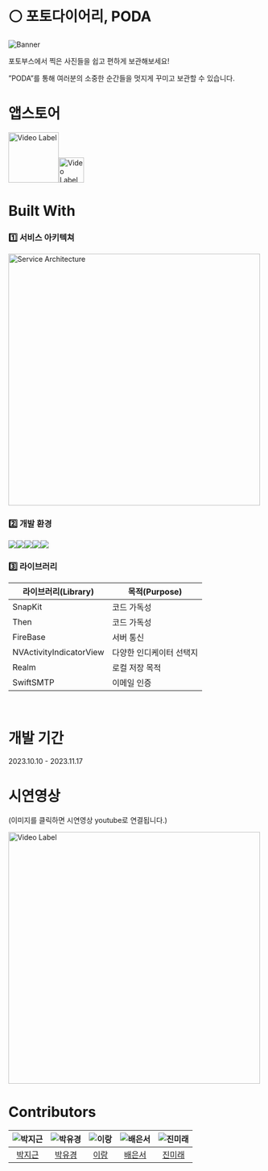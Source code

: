 # ⚪️ 포토다이어리, PODA
![Banner](https://github.com/project-PODA/PODA/assets/85066307/2b9c122c-ef70-4772-b7e2-9ec48b54bf1f)

포토부스에서 찍은 사진들을 쉽고 편하게 보관해보세요!

”PODA”를 통해 여러분의 소중한 순간들을 멋지게 꾸미고 보관할 수 있습니다.

# 앱스토어

<div style="display: flex; align-items: flex-end;">
     <a href="https://apps.apple.com/kr/app/%ED%8F%AC%EB%8B%A4-poda/id6471074179">
        <img src="https://github.com/project-PODA/PODA/assets/85066307/5ef926e1-a4fb-420d-9e80-7e7305db462f.png" alt="Video Label" height="100" />
    </a>
    <a href="https://apps.apple.com/kr/app/%ED%8F%AC%EB%8B%A4-poda/id6471074179">
        <img src="https://github.com/project-PODA/PODA/assets/85066307/7698d076-b808-4553-a9bf-c88b2425bc7e.png" alt="Video Label" height="50" />
    </a>
</div>





# Built With

### 1️⃣ 서비스 아키텍쳐
<img width="500" alt="Service Architecture" src="https://github.com/project-PODA/PODA/assets/85066307/4470aaef-f908-476b-b733-9172109abaa8">


### 2️⃣ 개발 환경
<div style="display: flex;">
    <img src="https://img.shields.io/badge/Swift-F05138?style=for-the-badge&logo=Swift&logoColor=white">
    <img src="https://img.shields.io/badge/Firebase-FFCA28?style=for-the-badge&logo=Firebase&logoColor=white">
    <img src="https://img.shields.io/badge/Realm-39477F?style=for-the-badge&logo=Realm&logoColor=white">
    <img src="https://img.shields.io/badge/iOS-000000?style=for-the-badge&logo=Apple&logoColor=white">
    <img src="https://img.shields.io/badge/Xcode-147EFB?style=for-the-badge&logo=Xcode&logoColor=white">
</div>



### 3️⃣ 라이브러리

| 라이브러리(Library)         | 목적(Purpose)            | 
| ----------------------- | ------------------------- | 
| SnapKit                  | 코드 가독성                 | 
| Then                     | 코드 가독성                 | 
| FireBase                 | 서버 통신                  | 
| NVActivityIndicatorView  | 다양한 인디케이터 선택지        | 
| Realm                    | 로컬 저장 목적               |
| SwiftSMTP                | 이메일 인증                  | 
<br>



# 개발 기간
2023.10.10 - 2023.11.17


# 시연영상
(이미지를 클릭하면 시연영상 youtube로 연결됩니다.)

<a href="https://youtu.be/Gp6_l8FwN_w?feature=shared">
    <img src="https://github.com/project-PODA/PODA/assets/85066307/a8b3d82b-f940-4000-bf14-375d26f40fd5.png" alt="Video Label" width="500" />
</a>



# Contributors
| ![박지근](https://avatars.githubusercontent.com/u/113718456?v=4) | ![박유경](https://avatars.githubusercontent.com/u/49290883?v=4) | ![이랑](https://avatars.githubusercontent.com/u/139103064?v=4) | ![배은서](https://avatars.githubusercontent.com/u/55755686?v=4) | ![진미래](https://avatars.githubusercontent.com/u/85066307?s=400&u=e51f73b450e883e344123484ea961691ac1df1e1&v=4) |
|:---:|:---:|:---:|:---:|:---:|
| [박지근](https://github.com/Kyletube) | [박유경](https://github.com/ohAkse) | [이랑](https://github.com/2rang2) | [배은서](https://github.com/eunseo5355) | [진미래](https://github.com/real-future) |

